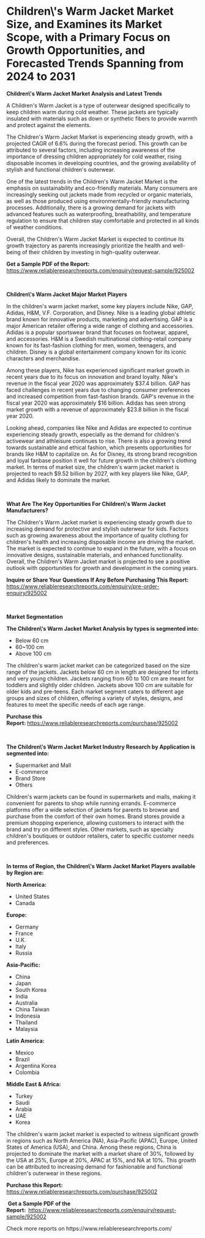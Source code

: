 <p><h1>Children\'s Warm Jacket Market Size, and Examines its Market Scope, with a Primary Focus on Growth Opportunities, and Forecasted Trends Spanning from 2024 to 2031</h1></p><p><strong>Children\'s Warm Jacket Market Analysis and Latest Trends</strong></p>
<p><p>A Children's Warm Jacket is a type of outerwear designed specifically to keep children warm during cold weather. These jackets are typically insulated with materials such as down or synthetic fibers to provide warmth and protect against the elements.</p><p>The Children's Warm Jacket Market is experiencing steady growth, with a projected CAGR of 6.6% during the forecast period. This growth can be attributed to several factors, including increasing awareness of the importance of dressing children appropriately for cold weather, rising disposable incomes in developing countries, and the growing availability of stylish and functional children's outerwear.</p><p>One of the latest trends in the Children's Warm Jacket Market is the emphasis on sustainability and eco-friendly materials. Many consumers are increasingly seeking out jackets made from recycled or organic materials, as well as those produced using environmentally-friendly manufacturing processes. Additionally, there is a growing demand for jackets with advanced features such as waterproofing, breathability, and temperature regulation to ensure that children stay comfortable and protected in all kinds of weather conditions.</p><p>Overall, the Children's Warm Jacket Market is expected to continue its growth trajectory as parents increasingly prioritize the health and well-being of their children by investing in high-quality outerwear.</p></p>
<p><strong>Get a Sample PDF of the Report:&nbsp;</strong> <a href="https://www.reliableresearchreports.com/enquiry/request-sample/925002">https://www.reliableresearchreports.com/enquiry/request-sample/925002</a></p>
<p>&nbsp;</p>
<p><strong>Children\'s Warm Jacket Major Market Players</strong></p>
<p><p>In the children's warm jacket market, some key players include Nike, GAP, Adidas, H&M, V.F. Corporation, and Disney. Nike is a leading global athletic brand known for innovative products, marketing and advertising. GAP is a major American retailer offering a wide range of clothing and accessories. Adidas is a popular sportswear brand that focuses on footwear, apparel, and accessories. H&M is a Swedish multinational clothing-retail company known for its fast-fashion clothing for men, women, teenagers, and children. Disney is a global entertainment company known for its iconic characters and merchandise.</p><p>Among these players, Nike has experienced significant market growth in recent years due to its focus on innovation and brand loyalty. Nike's revenue in the fiscal year 2020 was approximately $37.4 billion. GAP has faced challenges in recent years due to changing consumer preferences and increased competition from fast-fashion brands. GAP's revenue in the fiscal year 2020 was approximately $16 billion. Adidas has seen strong market growth with a revenue of approximately $23.8 billion in the fiscal year 2020.</p><p>Looking ahead, companies like Nike and Adidas are expected to continue experiencing steady growth, especially as the demand for children's activewear and athleisure continues to rise. There is also a growing trend towards sustainable and ethical fashion, which presents opportunities for brands like H&M to capitalize on. As for Disney, its strong brand recognition and loyal fanbase position it well for future growth in the children's clothing market. In terms of market size, the children's warm jacket market is projected to reach $9.52 billion by 2027, with key players like Nike, GAP, and Adidas likely to dominate the market.</p></p>
<p>&nbsp;</p>
<p><strong>What Are The Key Opportunities For Children\'s Warm Jacket Manufacturers?</strong></p>
<p><p>The Children's Warm Jacket market is experiencing steady growth due to increasing demand for protective and stylish outerwear for kids. Factors such as growing awareness about the importance of quality clothing for children's health and increasing disposable income are driving the market. The market is expected to continue to expand in the future, with a focus on innovative designs, sustainable materials, and enhanced functionality. Overall, the Children's Warm Jacket market is projected to see a positive outlook with opportunities for growth and development in the coming years.</p></p>
<p><strong>Inquire or Share Your Questions If Any Before Purchasing This Report:</strong> <a href="https://www.reliableresearchreports.com/enquiry/pre-order-enquiry/925002">https://www.reliableresearchreports.com/enquiry/pre-order-enquiry/925002</a></p>
<p>&nbsp;</p>
<p><strong>Market Segmentation</strong></p>
<p><strong>The Children\'s Warm Jacket Market Analysis by types is segmented into:</strong></p>
<p><ul><li>Below 60 cm</li><li>60~100 cm</li><li>Above 100 cm</li></ul></p>
<p><p>The children's warm jacket market can be categorized based on the size range of the jackets. Jackets below 60 cm in length are designed for infants and very young children. Jackets ranging from 60 to 100 cm are meant for toddlers and slightly older children. Jackets above 100 cm are suitable for older kids and pre-teens. Each market segment caters to different age groups and sizes of children, offering a variety of styles, designs, and features to meet the specific needs of each age range.</p></p>
<p><strong>Purchase this Report:&nbsp;</strong><a href="https://www.reliableresearchreports.com/purchase/925002">https://www.reliableresearchreports.com/purchase/925002</a></p>
<p>&nbsp;</p>
<p><strong>The Children\'s Warm Jacket Market Industry Research by Application is segmented into:</strong></p>
<p><ul><li>Supermarket and Mall</li><li>E-commerce</li><li>Brand Store</li><li>Others</li></ul></p>
<p><p>Children's warm jackets can be found in supermarkets and malls, making it convenient for parents to shop while running errands. E-commerce platforms offer a wide selection of jackets for parents to browse and purchase from the comfort of their own homes. Brand stores provide a premium shopping experience, allowing customers to interact with the brand and try on different styles. Other markets, such as specialty children's boutiques or outdoor retailers, cater to specific customer needs and preferences.</p></p>
<p>&nbsp;</p>
<p><strong>In terms of Region, the Children\'s Warm Jacket Market Players available by Region are:</strong></p>
<p>
    <p> <strong> North America: </strong>
        <ul>
            <li>United States</li>
            <li>Canada</li>
        </ul>
        </p> 
    <p> <strong> Europe: </strong>
        <ul>
            <li>Germany</li>
            <li>France</li>
            <li>U.K.</li>
            <li>Italy</li>
            <li>Russia</li>
        </ul>
        </p> 
    <p> <strong> Asia-Pacific: </strong>
        <ul>
            <li>China</li>
            <li>Japan</li>
            <li>South Korea</li>
            <li>India</li>
            <li>Australia</li>
            <li>China Taiwan</li>
            <li>Indonesia</li>
            <li>Thailand</li>
            <li>Malaysia</li>
        </ul>
        </p> 
    <p> <strong> Latin America: </strong>
        <ul>
            <li>Mexico</li>
            <li>Brazil</li>
            <li>Argentina Korea</li>
            <li>Colombia</li>
        </ul>
        </p> 
    <p> <strong> Middle East & Africa: </strong>
        <ul>
            <li>Turkey</li>
            <li>Saudi</li>
            <li>Arabia</li>
            <li>UAE</li>
            <li>Korea</li>
        </ul>
    </p>
    </p>
<p><p>The children's warm jacket market is expected to witness significant growth in regions such as North America (NA), Asia-Pacific (APAC), Europe, United States of America (USA), and China. Among these regions, China is projected to dominate the market with a market share of 30%, followed by the USA at 25%, Europe at 20%, APAC at 15%, and NA at 10%. This growth can be attributed to increasing demand for fashionable and functional children's outerwear in these regions.</p></p>
<p><strong>Purchase this Report: </strong><a href="https://www.reliableresearchreports.com/purchase/925002">https://www.reliableresearchreports.com/purchase/925002</a></p>
<p>&nbsp;<strong>Get a Sample PDF of the Report:&nbsp;&nbsp;</strong><a href="https://www.reliableresearchreports.com/enquiry/request-sample/925002">https://www.reliableresearchreports.com/enquiry/request-sample/925002</a></p>
<p><strong></strong></p>
<p>Check more reports on https://www.reliableresearchreports.com/</p>